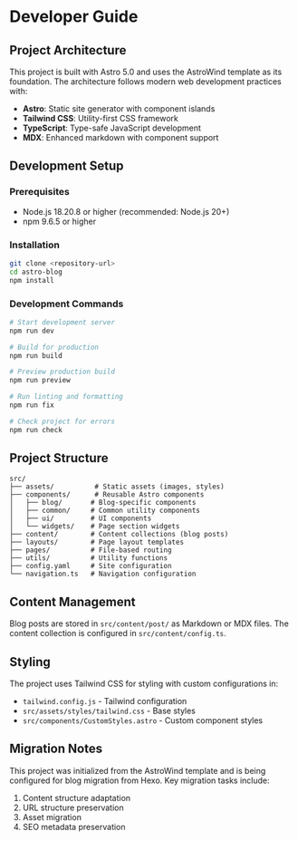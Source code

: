 # Developer Guide

## Project Architecture

This project is built with Astro 5.0 and uses the AstroWind template as its foundation. The architecture follows modern web development practices with:

- **Astro**: Static site generator with component islands
- **Tailwind CSS**: Utility-first CSS framework
- **TypeScript**: Type-safe JavaScript development
- **MDX**: Enhanced markdown with component support

## Development Setup

### Prerequisites

- Node.js 18.20.8 or higher (recommended: Node.js 20+)
- npm 9.6.5 or higher

### Installation

```bash
git clone <repository-url>
cd astro-blog
npm install
```

### Development Commands

```bash
# Start development server
npm run dev

# Build for production
npm run build

# Preview production build
npm run preview

# Run linting and formatting
npm run fix

# Check project for errors
npm run check
```

## Project Structure

```
src/
├── assets/          # Static assets (images, styles)
├── components/      # Reusable Astro components
│   ├── blog/       # Blog-specific components
│   ├── common/     # Common utility components
│   ├── ui/         # UI components
│   └── widgets/    # Page section widgets
├── content/        # Content collections (blog posts)
├── layouts/        # Page layout templates
├── pages/          # File-based routing
├── utils/          # Utility functions
├── config.yaml     # Site configuration
└── navigation.ts   # Navigation configuration
```

## Content Management

Blog posts are stored in `src/content/post/` as Markdown or MDX files. The content collection is configured in `src/content/config.ts`.

## Styling

The project uses Tailwind CSS for styling with custom configurations in:

- `tailwind.config.js` - Tailwind configuration
- `src/assets/styles/tailwind.css` - Base styles
- `src/components/CustomStyles.astro` - Custom component styles

## Migration Notes

This project was initialized from the AstroWind template and is being configured for blog migration from Hexo. Key migration tasks include:

1. Content structure adaptation
2. URL structure preservation
3. Asset migration
4. SEO metadata preservation
